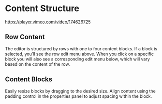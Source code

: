  # Content Structure

 https://player.vimeo.com/video/174626725
 
 ## Row Content
 
 The editor is structured by rows with one to four content blocks. If a block is selected, you’ll see the row edit menu above. 
 When you click on a specific block you will also see a corresponding edit menu below, which will vary based on the content of the row.  
 
 ## Content Blocks
 
 Easily resize blocks by dragging to the desired size. Align content using the padding control in the properties panel to adjust
 spacing within the block.
 
 
